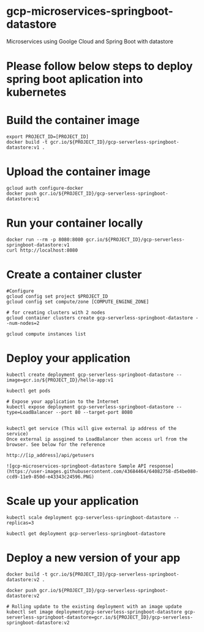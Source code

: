 # gcp-microservices-springboot-datastore
Microservices using Goolge Cloud and Spring Boot with datastore

# Please follow below steps to deploy spring boot aplication into kubernetes

# Build the container image
	export PROJECT_ID=[PROJECT_ID]
	docker build -t gcr.io/${PROJECT_ID}/gcp-serverless-springboot-datastore:v1 .

# Upload the container image
	gcloud auth configure-docker
	docker push gcr.io/${PROJECT_ID}/gcp-serverless-springboot-datastore:v1

# Run your container locally
	docker run --rm -p 8080:8080 gcr.io/${PROJECT_ID}/gcp-serverless-springboot-datastore:v1
	curl http://localhost:8080

# Create a container cluster
	#Configure
	gcloud config set project $PROJECT_ID
	gcloud config set compute/zone [COMPUTE_ENGINE_ZONE]

	# for creating clusters with 2 nodes
	gcloud container clusters create gcp-serverless-springboot-datastore --num-nodes=2

	gcloud compute instances list

# Deploy your application
	kubectl create deployment gcp-serverless-springboot-datastore --image=gcr.io/${PROJECT_ID}/hello-app:v1

	kubectl get pods

	# Expose your application to the Internet
	kubectl expose deployment gcp-serverless-springboot-datastore --type=LoadBalancer --port 80 --target-port 8080


	kubectl get service (This will give external ip address of the service)
	Once external ip assgined to LoadBalancer then access url from the browser. See below for the reference

	http://[ip_address]/api/getusers

	![gcp-microservices-springboot-datastore Sample API response](https://user-images.githubusercontent.com/43684464/64082758-d54be080-ccd9-11e9-850d-e43343c24596.PNG)

# Scale up your application
	kubectl scale deployment gcp-serverless-springboot-datastore --replicas=3

	kubectl get deployment gcp-serverless-springboot-datastore

# Deploy a new version of your app

	docker build -t gcr.io/${PROJECT_ID}/gcp-serverless-springboot-datastore:v2 .

	docker push gcr.io/${PROJECT_ID}/gcp-serverless-springboot-datastore:v2

	# Rolling update to the existing deployment with an image update
	kubectl set image deployment/gcp-serverless-springboot-datastore gcp-serverless-springboot-datastore=gcr.io/${PROJECT_ID}/gcp-serverless-springboot-datastore:v2